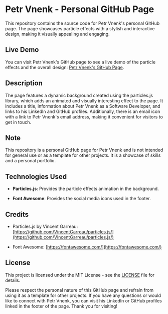 # Petr Vnenk - Personal GitHub Page

This repository contains the source code for Petr Vnenk's personal GitHub page. The page showcases particle effects with a stylish and interactive design, making it visually appealing and engaging.

## Live Demo

You can visit Petr Vnenk's GitHub page to see a live demo of the particle effects and the overall design: [Petr Vnenk's GitHub Page](https://github.com/vnenkpet).

## Description

The page features a dynamic background created using the particles.js library, which adds an animated and visually interesting effect to the page. It includes a title, information about Petr Vnenk as a Software Developer, and links to his LinkedIn and GitHub profiles. Additionally, there is an email icon with a link to Petr Vnenk's email address, making it convenient for visitors to get in touch.

## Note

This repository is a personal GitHub page for Petr Vnenk and is not intended for general use or as a template for other projects. It is a showcase of skills and a personal portfolio.

## Technologies Used

- **Particles.js**: Provides the particle effects animation in the background.

- **Font Awesome**: Provides the social media icons used in the footer.

## Credits

- Particles.js by Vincent Garreau: [https://github.com/VincentGarreau/particles.js/](https://github.com/VincentGarreau/particles.js/)

- Font Awesome: [https://fontawesome.com/](https://fontawesome.com/)

## License

This project is licensed under the MIT License - see the [LICENSE](LICENSE) file for details.

Please respect the personal nature of this GitHub page and refrain from using it as a template for other projects. If you have any questions or would like to connect with Petr Vnenk, you can visit his LinkedIn or GitHub profiles linked in the footer of the page. Thank you for visiting!
